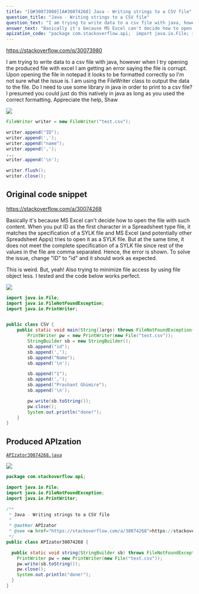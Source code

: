 ```yaml
---
title: "[Q#30073980][A#30074268] Java - Writing strings to a CSV file"
question_title: "Java - Writing strings to a CSV file"
question_text: "I am trying to write data to a csv file with java, however when I try opening the produced file with excel I am getting an error saying the file is corrupt. Upon opening the file in notepad it looks to be formatted correctly so I'm not sure what the issue is. I am using the FileWriter class to output the data to the file. Do I need to use some library in java in order to print to a csv file? I presumed you could just do this natively in java as long as you used the correct formatting. Appreciate the help, Shaw"
answer_text: "Basically it's because MS Excel can't decide how to open the file with such content. When you put ID as the first character in a Spreadsheet type file, it matches the specification of a SYLK file and MS Excel (and potentially other Spreadsheet Apps) tries to open it as a SYLK file. But at the same time, it does not meet the complete specification of a SYLK file since rest of the values in the file are comma separated. Hence, the error is shown. To solve the issue, change \"ID\" to \"id\" and it should work as expected.  This is weird. But, yeah! Also trying to minimize file access by using file object less. I tested and the code below works perfect."
apization_code: "package com.stackoverflow.api;  import java.io.File; import java.io.FileNotFoundException; import java.io.PrintWriter;  /**  * Java - Writing strings to a CSV file  *  * @author APIzator  * @see <a href=\"https://stackoverflow.com/a/30074268\">https://stackoverflow.com/a/30074268</a>  */ public class APIzator30074268 {    public static void string(StringBuilder sb) throws FileNotFoundException {     PrintWriter pw = new PrintWriter(new File(\"test.csv\"));     pw.write(sb.toString());     pw.close();     System.out.println(\"done!\");   } }"
---
```


https://stackoverflow.com/q/30073980

I am trying to write data to a csv file with java, however when I try opening the produced file with excel I am getting an error saying the file is corrupt. Upon opening the file in notepad it looks to be formatted correctly so I&#x27;m not sure what the issue is. I am using the FileWriter class to output the data to the file.
Do I need to use some library in java in order to print to a csv file? I presumed you could just do this natively in java as long as you used the correct formatting.
Appreciate the help,
Shaw


<div class="code-logo"><img src="/stackoverflow.png" /></div>

```java
FileWriter writer = new FileWriter("test.csv");

writer.append("ID");
writer.append(',');
writer.append("name");
writer.append(',');
...
writer.append('\n');

writer.flush();
writer.close();
```


## Original code snippet

https://stackoverflow.com/a/30074268

Basically it&#x27;s because MS Excel can&#x27;t decide how to open the file with such content.
When you put ID as the first character in a Spreadsheet type file, it matches the specification of a SYLK file and MS Excel (and potentially other Spreadsheet Apps) tries to open it as a SYLK file. But at the same time, it does not meet the complete specification of a SYLK file since rest of the values in the file are comma separated. Hence, the error is shown.
To solve the issue, change &quot;ID&quot; to &quot;id&quot; and it should work as expected.

This is weird. But, yeah!
Also trying to minimize file access by using file object less.
I tested and the code below works perfect.

<div class="code-logo"><img src="/stackoverflow.png" /></div>

```java
import java.io.File;
import java.io.FileNotFoundException;
import java.io.PrintWriter;


public class CSV {
    public static void main(String[]args) throws FileNotFoundException{
        PrintWriter pw = new PrintWriter(new File("test.csv"));
        StringBuilder sb = new StringBuilder();
        sb.append("id");
        sb.append(',');
        sb.append("Name");
        sb.append('\n');

        sb.append("1");
        sb.append(',');
        sb.append("Prashant Ghimire");
        sb.append('\n');

        pw.write(sb.toString());
        pw.close();
        System.out.println("done!");
    }
}
```

## Produced APIzation

[`APIzator30074268.java`](https://github.com/pasqualesalza/apization/raw/main/data/search/APIzator30074268.java)

<div class="code-logo"><img src="/apizator.png" /></div>

```java
package com.stackoverflow.api;

import java.io.File;
import java.io.FileNotFoundException;
import java.io.PrintWriter;

/**
 * Java - Writing strings to a CSV file
 *
 * @author APIzator
 * @see <a href="https://stackoverflow.com/a/30074268">https://stackoverflow.com/a/30074268</a>
 */
public class APIzator30074268 {

  public static void string(StringBuilder sb) throws FileNotFoundException {
    PrintWriter pw = new PrintWriter(new File("test.csv"));
    pw.write(sb.toString());
    pw.close();
    System.out.println("done!");
  }
}

```